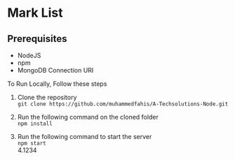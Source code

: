 # Mark List
## Prerequisites <br />
* NodeJS
* npm
* MongoDB Connection URI

To Run Locally, Follow these steps
1. Clone the repository \
```git clone https://github.com/muhammedfahis/A-Techsolutions-Node.git```
2.  Run the following command on the cloned folder \
```npm install```

3. Run the following command to start the server \
```npm start``` \
4.1234



